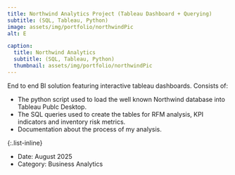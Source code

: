 ```yaml
---
title: Northwind Analytics Project (Tableau Dashboard + Querying)
subtitle: (SQL, Tableau, Python)
image: assets/img/portfolio/northwindPic
alt: E

caption:
  title: Northwind Analytics 
  subtitle: (SQL, Tableau, Python)
  thumbnail: assets/img/portfolio/northwindPic
---
```

End to end BI solution featuring interactive tableau dashboards. Consists of:

- The python script used to load the well known Northwind database into Tableau Publc Desktop.
- The SQL queries used to create the tables for RFM analysis, KPI indicators and inventory risk metrics.
- Documentation about the process of my analysis.

{:.list-inline}
- Date: August 2025
- Category: Business Analytics

